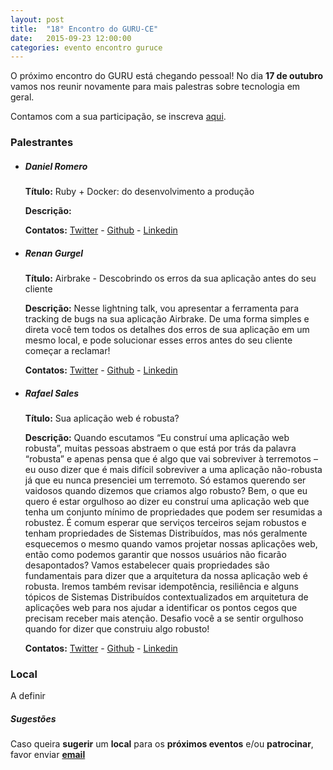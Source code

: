 ```yaml
---
layout: post
title:  "18° Encontro do GURU-CE"
date:   2015-09-23 12:00:00
categories: evento encontro guruce
---
```


O próximo encontro do GURU está chegando pessoal! No dia **17 de outubro** vamos nos reunir novamente para mais palestras sobre tecnologia em geral.

Contamos com a sua participação, se inscreva [aqui](http://even.tc/18o-encontro-do-guru-ce).


### Palestrantes

- ##### Daniel Romero
    __Título:__ Ruby + Docker: do desenvolvimento a produção

    __Descrição:__ 
  
    __Contatos:__ [Twitter](https://twitter.com/infoslack) - [Github](https://github.com/infoslack) - [Linkedin](https://www.linkedin.com/in/infoslack)

- ##### Renan Gurgel
    __Título:__ Airbrake - Descobrindo os erros da sua aplicação antes do seu cliente

    __Descrição:__ Nesse lightning talk, vou apresentar a ferramenta para tracking de bugs na sua aplicação Airbrake. De uma forma simples e direta você tem todos os detalhes dos erros de sua aplicação em um mesmo local, e pode solucionar esses erros antes do seu cliente começar a reclamar!

    __Contatos:__ [Twitter](https://twitter.com/dehvmartins) - [Github](https://github.com/dehvmartins) - [Linkedin](https://www.linkedin.com/in/dehvmartins)

- ##### Rafael Sales
    __Título:__  Sua aplicação web é robusta? 

    __Descrição:__ Quando escutamos “Eu construí uma aplicação web robusta”, muitas pessoas abstraem o que está por trás da palavra “robusta” e apenas pensa que é algo que vai sobreviver à terremotos – eu ouso dizer que é mais difícil sobreviver a uma aplicação não-robusta já que eu nunca presenciei um terremoto. Só estamos querendo ser vaidosos quando dizemos que criamos algo robusto? Bem, o que eu quero é estar orgulhoso ao dizer eu construí uma aplicação web que tenha um conjunto mínimo de propriedades que podem ser resumidas a robustez.
                     É comum esperar que serviços terceiros sejam robustos e tenham propriedades de Sistemas Distribuídos, mas nós geralmente esquecemos o mesmo quando vamos projetar nossas aplicações web, então como podemos garantir que nossos usuários não ficarão desapontados?
                     Vamos estabelecer quais propriedades são fundamentais para dizer que a arquitetura da nossa aplicação web é robusta. Iremos também revisar idempotência, resiliência e alguns tópicos de Sistemas Distribuídos contextualizados em arquitetura de aplicações web para nos ajudar a identificar os pontos cegos que precisam receber mais atenção.
                     Desafio você a se sentir orgulhoso quando for dizer que construiu algo robusto!
                   
    __Contatos:__ [Twitter](https://twitter.com/rafaelsales) - [Github](https://github.com/RafaelSales) - [Linkedin](https://br.linkedin.com/in/rafasales/pt)


### Local

 A definir


##### Sugestões

Caso queira __sugerir__ um __local__ para os __próximos eventos__ e/ou __patrocinar__, favor enviar __[email](mailto:%66%69%6C%69%70%65%62%61%72%63%6F%73%40%67%6D%61%69%6C%2E%63%6F%6D%2C%68%65%72%6D%69%6E%69%6F%63%65%73%61%72%40%67%6D%61%69%6C%2E%63%6F%6D)__
